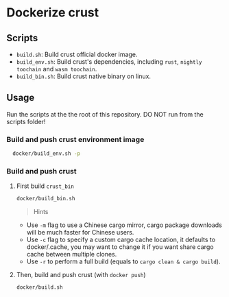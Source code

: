 # Dockerize crust

## Scripts

- `build.sh`: Build crust official docker image.
- `build_env.sh`: Build crust's dependencies, including `rust`, `nightly toochain` and `wasm toochain`.
- `build_bin.sh`: Build crust native binary on linux.

## Usage
Run the scripts at the the root of this repository. DO NOT run from the scripts folder!

### Build and push crust environment image
```bash
  docker/build_env.sh -p
```

### Build and push crust

1. First build `crust_bin`
    ```bash
    docker/build_bin.sh
    ```
    > Hints
      - Use `-m` flag to use a Chinese cargo mirror, cargo package downloads will be much faster for Chinese users.
      - Use `-c` flag to specify a custom cargo cache location,
            it defaults to docker/.cache, you may want to change it if you want share cargo cache between multiple clones.
      - Use `-r` to perform a full build (equals to `cargo clean & cargo build`).

2. Then, build and push crust (with `docker push`)
    ```bash
    docker/build.sh
    ```